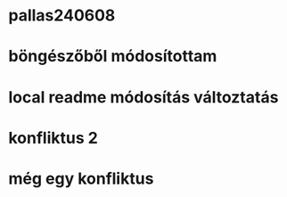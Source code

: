 # pallas240608
# böngészőből módosítottam
# local readme módosítás változtatás
# konfliktus 2
# még egy konfliktus
